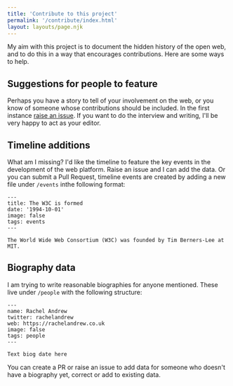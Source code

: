 ```yaml
---
title: 'Contribute to this project'
permalink: '/contribute/index.html'
layout: layouts/page.njk
---
```


My aim with this project is to document the hidden history of the open web, 
and to do this in a way that encourages contributions. 
Here are some ways to help.

## Suggestions for people to feature

Perhaps you have a story to tell of your involvement on the web, 
or you know of someone whose contributions should be included. 
In the first instance [raise an issue](https://github.com/rachelandrew/webhistories/issues). 
If you want to do the interview and writing, 
I'll be very happy to act as your editor. 

## Timeline additions

What am I missing? I'd like the timeline to feature the key events in the development of the web platform. 
Raise an issue and I can add the data. 
Or you can submit a Pull Request, 
timeline events are created by adding a new file under `/events` inthe following format:

```
---
title: The W3C is formed
date: '1994-10-01'
image: false
tags: events
---

The World Wide Web Consortium (W3C) was founded by Tim Berners-Lee at MIT.
```

## Biography data

I am trying to write reasonable biographies for anyone mentioned. 
These live under `/people` with the following structure:

```
---
name: Rachel Andrew
twitter: rachelandrew
web: https://rachelandrew.co.uk
image: false
tags: people
---

Text biog date here
```

You can create a PR or raise an issue to add data for someone who doesn't have a biography yet, 
correct or add to existing data.
